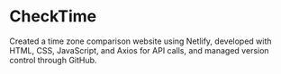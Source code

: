 # CheckTime
 
Created a time zone comparison website using Netlify, developed with HTML, CSS, JavaScript, and Axios for API calls, and managed version control through GitHub.
